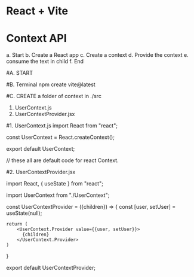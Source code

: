 # React + Vite
# Context API

a. Start
b. Create a React app
c. Create a context
d. Provide the context
e. consume the text in child
f. End


#A. START

#B. Terminal 
npm create vite@latest

#C. CREATE a folder of context in ./src
  1. UserContext.js
  2. UserContextProvider.jsx

#1. UserContext.js
 import React from "react";

const UserContext = React.createContext();

export default UserContext;

// these all are default code for react Context.


#2. UserContextProvider.jsx

import React, { useState } from "react";

import UserContext from "./UserContext";

const UserContextProvider = ({children}) => {
    const [user, setUser] = useState(null);

    return (
        <UserContext.Provider value={{user, setUser}}>
          {children}
        </UserContext.Provider>
    )
}

export default UserContextProvider;
